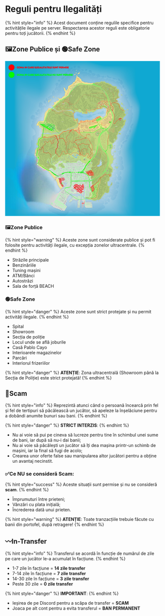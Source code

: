 # Reguli pentru Ilegalități

{% hint style="info" %}
Acest document conține regulile specifice pentru activitățile ilegale pe server. Respectarea acestor reguli este obligatorie pentru toți jucătorii.
{% endhint %}

## 🖼️Zone Publice și 🟢Safe Zone

![Harta](../.gitbook/assets/HARTA.png)

### 🖼️Zone Publice

{% hint style="warning" %}
Aceste zone sunt considerate publice și pot fi folosite pentru activități ilegale, cu excepția zonelor ultracentrale.
{% endhint %}

* Străzile principale
* Benzinăriile
* Tuning mașini
* ATM/Bănci
* Autostrăzi
* Sala de forță BEACH

### 🟢Safe Zone

{% hint style="danger" %}
Aceste zone sunt strict protejate și nu permit activități ilegale.
{% endhint %}

* Spital
* Showroom
* Secția de poliție
* Locul unde se află joburile
* Casă Pablo Cayo
* Interioarele magazinelor
* Parcări
* Interiorul frizeriilor

{% hint style="danger" %}
**ATENȚIE**: Zona ultracentrală (Showroom până la Secția de Poliție) este strict protejată!
{% endhint %}

## 🔴Scam

{% hint style="info" %}
Reprezintă atunci când o persoană încearcă prin fel și fel de tertipuri să păcălească un jucător, să apeleze la înșelăciune pentru a dobândi anumite bunuri sau bani.
{% endhint %}

{% hint style="danger" %}
**STRICT INTERZIS**:
{% endhint %}

* Nu ai voie să pui pe cineva să lucreze pentru tine în schimbul unei sume de bani, iar după să nu-i dai banii;
* Nu ai voie să păcălești un jucător să îți dea mașina printr-un schimb de mașini, iar la final să fugi de acolo;
* Crearea unor oferte false sau manipularea altor jucători pentru a obține un avantaj necinstit.

### ✅️Ce NU se consideră Scam:

{% hint style="success" %}
Aceste situații sunt permise și nu se consideră **scam**.
{% endhint %}

* Împrumuturi între prieteni;
* Vânzări cu plata inițială;
* Încrederea dată unui prieten.

{% hint style="warning" %}
**ATENȚIE**: Toate tranzacțiile trebuie făcute cu banii din portofel, după retragere!
{% endhint %}

## 〰️In-Transfer

{% hint style="info" %}
Transferul se acordă în funcție de numărul de zile pe care un jucător le-a acumulat în facțiune.
{% endhint %}

* 1-7 zile în facțiune = **14 zile transfer**
* 7-14 zile în facțiune = **7 zile transfer**
* 14-30 zile în facțiune = **3 zile transfer**
* Peste 30 zile = **0 zile transfer**

{% hint style="danger" %}
**IMPORTANT**:
{% endhint %}

* Ieșirea de pe Discord pentru a scăpa de transfer = **SCAM**
* Joaca pe alt cont pentru a evita transferul = **BAN PERMANENT**

